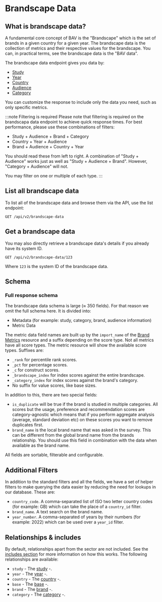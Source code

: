 # Brandscape Data

## What is brandscape data?

A fundamental core concept of BAV is the "Brandscape" which is the set of brands in a given country for a given year.
The brandscape data is the collection of metrics and their respective values for the brandscape. You can, in practical
terms, see the brandscape data is the "BAV data".

The brandscape data endpoint gives you data by:

- [Study](studies.md)
- [Year](years.md)
- [Country](countries.md)
- [Audience](audiences.md)
- [Category](categories.md)

You can customize the response to include only the data you need, such as only specific metrics.

:::note Filtering is required
Please note that filtering is required on the brandscapa data endpoint to achieve quick response times. For best
performance, please use these combinations of filters:

- Study + Audience + Brand + Category
- Country + Year + Audience
- Brand + Audience + Country + Year

You should read these from left to right. A combination of "Study + Audience" works just as well as "Study + Audience +
Brand". However, "Category + Audience" will not.

You may filter on one or multiple of each type.
:::

## List all brandscape data

To list all of the brandscape data and browse them via the API, use the list endpoint:

```http request
GET /api/v2/brandscape-data
```

## Get a brandscape data

You may also directly retrieve a brandscape data's details if you already have its system ID.

```http request
GET /api/v2/brandscape-data/123
```

Where `123` is the system ID of the brandscape data.

## Schema

### Full response schema

The brandscape data schema is large (≈ 350 fields). For that reason we omit the full schema here. It is divided into:

- Metadata (for example: study, category, brand, audience information)
- Metric Data

The metric data field names are built up by the `import_name` of the [Brand Metrics](metrics.md) resource and a suffix
depending on the score type. Not all metrics have all score types. The metric resource will show the available score
types. Suffixes are:

- `_rank` for percentile rank scores.
- `_pct` for percentage scores.
- `_c` for construct scores.
- `_brandscape_index` for index scores against the entire brandscape.
- `_category_index` for index scores against the brand's category.
- No suffix for value scores, like base sizes.

In addition to this, there are two special fields:

- `is_duplicate` will be true if the brand is studied in multiple categories. All scores but the usage, preference and
  recommendation scores are category-agnostic which means that if you perform aggregate analysis (average, standard
  deviation etc) on these scores you want to remove duplicates first.
- `brand_name` is the local brand name that was asked in the survey. This can be different from the global brand name
  from the brands relationship. You should use this field in combination with the data when available as the brand name.

All fields are sortable, filterable and configurable.

## Additional Filters

In addition to the standard filters and all the fields, we have a set of helper filters to make querying the data easier
by reducing the need for lookups in our database. These are:

- `country_code`. A comma-separated list of ISO two letter country codes (for example: GB) which can take the place of
  a `country_id`
  filter.
- `brand_name`. A text search on the brand name.
- `year_number`. A comma-separated of years by their numbers (for example: 2022) which can be used over a `year_id`
  filter.

## Relationships & includes

By default, relationships apart from the sector are not included. See
the [includes section](../customizing/includes) for more information on how this works. The following relationships
are available:

- `study` - The [study](studies.md) -.
- `year` - The [year](years.md) -.
- `country` - The [country](countries.md) -.
- `base` - The [base](./bases.md) -.
- `brand` - The [brand](brands.md) -.
- `category` - The [category](categories.md) -.

